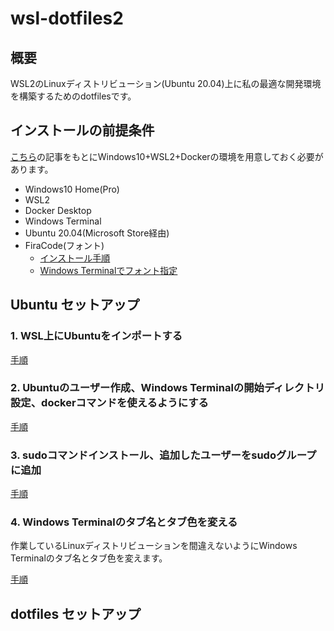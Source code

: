 # wsl-dotfiles2
## 概要
WSL2のLinuxディストリビューション(Ubuntu 20.04)上に私の最適な開発環境を構築するためのdotfilesです。

## インストールの前提条件

[こちら](https://snyt45.com/posts/20210806/wsl2-multiple-linux-distribution/)の記事をもとにWindows10+WSL2+Dockerの環境を用意しておく必要があります。

- Windows10 Home(Pro)
- WSL2
- Docker Desktop
- Windows Terminal
- Ubuntu 20.04(Microsoft Store経由)
- FiraCode(フォント)
  - [インストール手順](https://github.com/snyt45/windows10-dotfiles/blob/master/setup/manually_settings.txt#L100)
  - [Windows Terminalでフォント指定](https://github.com/snyt45/windows10-dotfiles/blob/master/setup/manually_settings.txt#L183)

## Ubuntu セットアップ
### 1. WSL上にUbuntuをインポートする

[手順](https://snyt45.com/posts/20210806/wsl2-multiple-linux-distribution/#%E6%96%B0%E3%81%97%E3%81%8Flinux%E3%83%87%E3%82%A3%E3%82%B9%E3%83%88%E3%83%AA%E3%83%93%E3%83%A5%E3%83%BC%E3%82%B7%E3%83%A7%E3%83%B3%E3%82%92%E3%82%A4%E3%83%B3%E3%83%9D%E3%83%BC%E3%83%88%E3%81%99%E3%82%8B%E6%96%B9%E6%B3%95%E3%82%92%E8%A6%9A%E3%81%88%E3%81%9F)

### 2. Ubuntuのユーザー作成、Windows Terminalの開始ディレクトリ設定、dockerコマンドを使えるようにする

[手順](https://snyt45.com/posts/20210806/wsl2-multiple-linux-distribution/#ubuntu%E3%81%AE%E3%83%A6%E3%83%BC%E3%82%B6%E3%83%BC%E4%BD%9C%E6%88%90windows-terminal%E3%81%AE%E9%96%8B%E5%A7%8B%E3%83%87%E3%82%A3%E3%83%AC%E3%82%AF%E3%83%88%E3%83%AA%E8%A8%AD%E5%AE%9Adocker%E3%82%B3%E3%83%9E%E3%83%B3%E3%83%89%E3%82%92%E4%BD%BF%E3%81%88%E3%82%8B%E3%81%AB%E3%81%99%E3%82%8B)

### 3. sudoコマンドインストール、追加したユーザーをsudoグループに追加

[手順](https://snyt45.com/posts/20210813/wsl2-import-linux-distro-sudo/)

### 4. Windows Terminalのタブ名とタブ色を変える

作業しているLinuxディストリビューションを間違えないようにWindows Terminalのタブ名とタブ色を変えます。

[手順](https://snyt45.com/posts/20210809/windows-terminal-change-color/)

## dotfiles セットアップ
